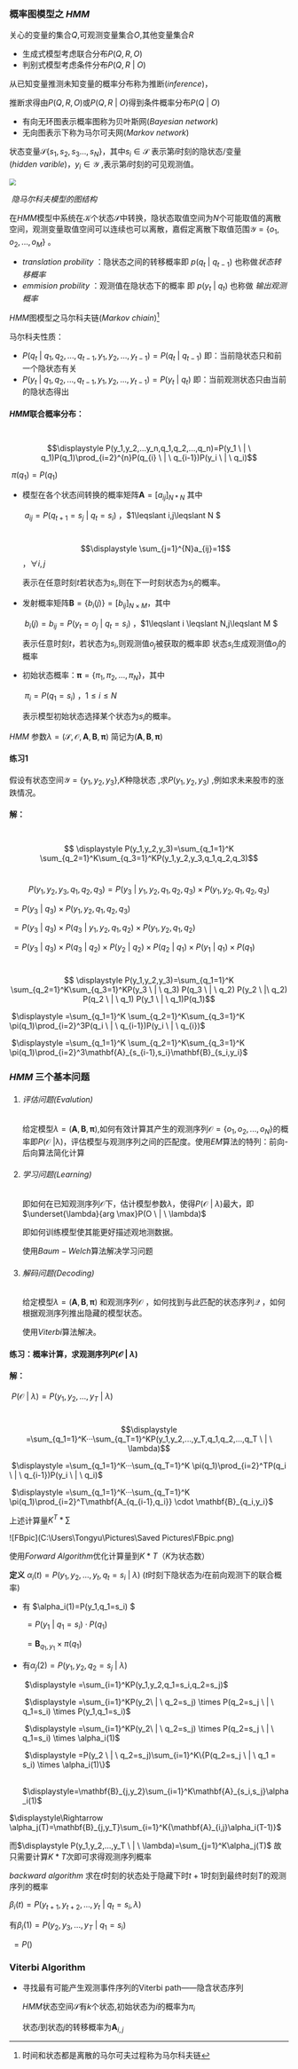 ### 概率图模型之 $HMM$

关心的变量的集合$Q$,可观测变量集合$O$,其他变量集合$R$

*   生成式模型考虑联合分布$P(Q,R,O)$
*   判别式模型考虑条件分布$P(Q,R \ |\ O)$

从已知变量推测未知变量的概率分布称为推断($inference$)，

推断求得由$P(Q,R,O)$或$P(Q,R \ | \ O)$得到条件概率分布$P(Q\ |\ O)$

*   有向无环图表示概率图称为贝叶斯网$(Bayesian \ network)$
*   无向图表示下称为马尔可夫网($Markov \ network$)

状态变量$\mathcal{S}\{s_1,s_2,s_3...,s_N\}$，其中$s_i \in \mathcal{S}$ 表示第$i$时刻的隐状态/变量($hidden \ varible$)，$y_i \in \mathcal{Y}$ ,表示第$i$时刻的可见观测值。

<img src="C:\Users\Tongyu\Pictures\Saved Pictures\HMM.png" style="zoom:75%" />

​                                                                               *隐马尔科夫模型的图结构*

在$HMM$模型中系统在$\mathcal{K}$个状态$\mathcal{S}$中转换，隐状态取值空间为$N$个可能取值的离散空间，观测变量取值空间可以连续也可以离散，嘉假定离散下取值范围$\mathcal{Y}=\{o_1,o_2,...,o_M\}$ 。

*   $translation\ probility$ ：隐状态之间的转移概率即 $p(q_{t} \ |\ q_{t-1})$ 也称做*状态转移概率*
*   $emmision \ probility$ ：观测值在隐状态下的概率 即 $p(y_{t} \ | \ q_{t})$ 也称做 *输出观测概率*

$HMM$图模型之马尔科夫链($Markov \ chiain$)[^1]

马尔科夫性质：

*   $P(q_t\ | \ q_1,q_2,...,q_{t-1},y_1,y_2,...,y_{t-1})=P(q_t \ | \ q_{t-1})$ 即：当前隐状态只和前一个隐状态有关
*   $P(y_t \ | \ q_1,q_2,...,q_{t-1},y_1,y_2,...,y_{t-1})=P(y_t \ | \ q_t)$    即：当前观测状态只由当前的隐状态得出

#### $HMM$联合概率分布：

​			$$\displaystyle P(y_1,y_2,...y_n,q_1,q_2,...,q_n)=P(y_1 \ | \ q_1)P(q_1)\prod_{i=2}^{n}P(q_{i} \ | \ q_{i-1})P(y_i \ | \ q_i)$$

​			$\pi(q_1)=P(q_1)$

*   模型在各个状态间转换的概率矩阵$\mathbf{A}=[a_{ij}]_{N*N}$ 其中

    ​	$a_{ij}=P(q_{t+1}=s_j \ | \ q_t=s_i)$             ，$1\leqslant i,j\leqslant N $ 

    ​	$$\displaystyle \sum_{j=1}^{N}a_{ij}=1$$                                            ，$\forall i,j$

    表示在任意时刻$t​$若状态为$s_i​$,则在下一时刻状态为$s_j​$的概率。

*   发射概率矩阵$\mathbf{B}=\{b_i(j)\}=[b_{ij}]_{N\times M}$，其中

    ​	$b_i(j)=b_{ij}=P(y_t=o_j \ | \ q_t=s_i)$                ，$1\leqslant i \leqslant N,j\leqslant M $ 

    表示任意时刻$t$，若状态为$s_i$,则观测值$o_j$被获取的概率即 状态$s_i$生成观测值$o_j$的概率

*   初始状态概率：$\textbf{π} =\{\pi_1,\pi_2,...,\pi_N\}$，其中

    ​	$\pi_i = P(q_1=s_i)$                                  ，$1\leqslant i \leqslant N$

    表示模型初始状态选择某个状态为$s_i$的概率。

$HMM$ 参数$\lambda  = (\mathcal{S},\mathcal{O},\mathbf{A},\mathbf{B},\textbf{π})$ 简记为$(\mathbf{A},\mathbf{B},\textbf{π})$ 

#### 练习1

假设有状态空间$\mathcal{Y} = \{y_1,y_2,y_3\}$,$K$种隐状态 ,求$P(y_1,y_2,y_3)$ ,例如求未来股市的涨跌情况。

#### 解：

​	$$ \displaystyle P(y_1,y_2,y_3)=\sum_{q_1=1}^K \sum_{q_2=1}^K\sum_{q_3=1}^KP(y_1,y_2,y_3,q_1,q_2,q_3)$$

​	$$P(y_1,y_2,y_3,q_1,q_2,q_3) = P(y_3 \ | \ y_1,y_2,q_1,q_2,q_3) \times P(y_1,y_2,q_1,q_2,q_3)$$

​						 $=P(y_3 \ | \ q_3) \times P(y_1,y_2,q_1,q_2,q_3)$

​						 $=P(y_3 \ | \ q_3) \times P(q_3 \ | \ y_1,y_2,q_1,q_2)  \times P(y_1,y_2,q_1,q_2)$

​						 $=P(y_3 \ | \ q_3) \times P(q_3 \ | \ q_2) \times P(y_2 \ |\ q_2) \times P(q_2 \ | \ q_1) \times P(y_1 \ | \ q_1) \times P(q_1)$

​	$$ \displaystyle P(y_1,y_2,y_3)=\sum_{q_1=1}^K \sum_{q_2=1}^K\sum_{q_3=1}^KP(y_3 \ | \ q_3)  P(q_3 \ | \ q_2)  P(y_2 \ |\ q_2)  P(q_2 \ | \ q_1)  P(y_1 \ | \ q_1)P(q_1)$$

​				$\displaystyle =\sum_{q_1=1}^K \sum_{q_2=1}^K\sum_{q_3=1}^K \pi(q_1)\prod_{i=2}^3P(q_i \ | \ q_{i-1})P(y_i \ | \ q_{i})$

​		                $\displaystyle =\sum_{q_1=1}^K \sum_{q_2=1}^K\sum_{q_3=1}^K \pi(q_1)\prod_{i=2}^3\mathbf{A}_{s_{i-1},s_i}\mathbf{B}_{s_i,y_i}$



### $HMM$ 三个基本问题

1.  ###### 评估问题(Evalution)

    给定模型$\lambda  = (\mathbf{A},\mathbf{B},\textbf{π})$,如何有效计算其产生的观测序列$\mathcal{O}=\{o_1,o_2,...,o_N\}$的概率即$P(\mathcal{O \ | \lambda})$，评估模型与观测序列之间的匹配度。使用$EM$算法的特列：前向-后向算法简化计算

2.  ###### 学习问题(Learning)

    即如何在已知观测序列$\mathcal{O}$下，估计模型参数$\lambda$，使得$P(\mathcal{O} \ | \ \lambda)$最大，即$\underset{\lambda}{arg \max}P(O \ | \ \lambda)$

    即如何训练模型使其能更好描述观地测数据。

    使用$Baum-Welch$算法解决学习问题

3.  ###### 解码问题(Decoding)

    给定模型$\lambda  = (\mathbf{A},\mathbf{B},\textbf{π})$ 和观测序列$\mathcal{O}$ ，如何找到与此匹配的状态序列$\mathcal{Q}$ ，如何根据观测序列推出隐藏的模型状态。

    使用$Viterbi$算法解决。



#### 练习：概率计算，求观测序列$P(\mathcal{O} \ | \ \lambda)$

#### 解：

​	$P(\mathcal{O} \ | \ \lambda)=P(y_1,y_2,...,y_T \ | \ \lambda)$

​			 $$\displaystyle =\sum_{q_1=1}^K···\sum_{q_T=1}^KP(y_1,y_2,...,y_T,q_1,q_2,...,q_T \ | \ \lambda)$$

​			 $\displaystyle =\sum_{q_1=1}^K···\sum_{q_T=1}^K \pi(q_1)\prod_{i=2}^TP(q_i \ | \ q_{i-1})P(y_i \ | \ q_i)$

​			 $\displaystyle =\sum_{q_1=1}^K···\sum_{q_T=1}^K \pi(q_1)\prod_{i=2}^T\mathbf{A_{q_{i-1},q_i}} \cdot \mathbf{B}_{q_i,y_i}$

上述计算量$K^T*\sum$

![FBpic](C:\Users\Tongyu\Pictures\Saved Pictures\FBpic.png)

使用$Forward  \ Algorithm$优化计算量到$K*T$（$K$为状态数）

**定义** $\alpha_i(t) = P(y_1,y_2,...,y_t,q_t=s_i \ | \ \lambda)$ ($t$时刻下隐状态为$i$在前向观测下的联合概率)

-   有 $\alpha_i(1)=P(y_1,q_1=s_i) $

    ​		$= P(y_1 \ | \ q_1=s_i)\cdot P(q_1)$ 

    ​		$=\mathbf{B}_{q_1,y_1} \times \pi(q_1)$

-   有$\alpha_j(2) =P(y_1,y_2,q_2=s_j \ | \ \lambda)$ 

    ​	       $\displaystyle =\sum_{i=1}^KP(y_1,y_2,q_1=s_i,q_2=s_j)$ 

    ​	       $\displaystyle =\sum_{i=1}^KP(y_2\ | \ q_2=s_j) \times P(q_2=s_j \ | \ q_1=s_i) \times P(y_1,q_1=s_i)$

    ​	      $\displaystyle =\sum_{i=1}^KP(y_2\ | \ q_2=s_j) \times P(q_2=s_j \ | \ q_1=s_i) \times \alpha_i(1)$ 

    ​	      $\displaystyle =P(y_2 \ | \ q_2=s_j)\sum_{i=1}^K\{P(q_2=s_j \ | \ q_1 = s_i) \times \alpha_i(1)\}$ 

    ​	      $\displaystyle=\mathbf{B}_{j,y_2}\sum_{i=1}^K\mathbf{A}_{s_i,s_j}\alpha_i(1)$

$\displaystyle\Rightarrow \alpha_j(T)=\mathbf{B}_{j,y_T}\sum_{i=1}^K{\mathbf{A}_{i,j}\alpha_i(T-1)}$

而$\displaystyle P(y_1,y_2,...,y_T \ | \ \lambda)=\sum_{j=1}^K\alpha_j(T)$ 故只需要计算$K*T$次即可求得观测序列概率

$backward \ algorithm$ 求在$t$时刻的状态处于隐藏下时$t+1$时刻到最终时刻$T$的观测序列的概率

$\beta_i(t)=P(y_{t+1},y_{t+2},...,y_t \ | \ q_t=s_i,\lambda )$

有$\beta_i(1)=P(y_2,y_3,...,y_T \ | \ q_1=s_i)$

​	      $=P()$

### Viterbi Algorithm

*   寻找最有可能产生观测事件序列的Viterbi path——隐含状态序列

    $HMM$状态空间$\mathcal{S}$有$k$个状态,初始状态为$i$的概率为$\pi_i$

    状态$i$到状态$j$的转移概率为$\mathbf{A}_{i,j}$







































[^1]: 时间和状态都是离散的马尔可夫过程称为马尔科夫链

